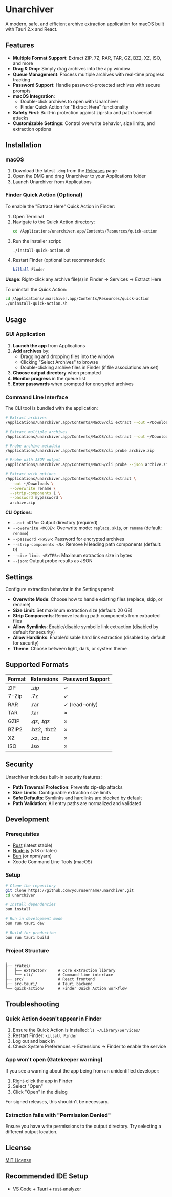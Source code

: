 # Unarchiver

A modern, safe, and efficient archive extraction application for macOS built with Tauri 2.x and React.

## Features

- **Multiple Format Support**: Extract ZIP, 7Z, RAR, TAR, GZ, BZ2, XZ, ISO, and more
- **Drag & Drop**: Simply drag archives into the app window
- **Queue Management**: Process multiple archives with real-time progress tracking
- **Password Support**: Handle password-protected archives with secure prompts
- **macOS Integration**: 
  - Double-click archives to open with Unarchiver
  - Finder Quick Action for "Extract Here" functionality
- **Safety First**: Built-in protection against zip-slip and path traversal attacks
- **Customizable Settings**: Control overwrite behavior, size limits, and extraction options

## Installation

### macOS

1. Download the latest `.dmg` from the [Releases](https://github.com/yourusername/unarchiver/releases) page
2. Open the DMG and drag Unarchiver to your Applications folder
3. Launch Unarchiver from Applications

### Finder Quick Action (Optional)

To enable the "Extract Here" Quick Action in Finder:

1. Open Terminal
2. Navigate to the Quick Action directory:
   ```bash
   cd /Applications/unarchiver.app/Contents/Resources/quick-action
   ```
3. Run the installer script:
   ```bash
   ./install-quick-action.sh
   ```
4. Restart Finder (optional but recommended):
   ```bash
   killall Finder
   ```

**Usage**: Right-click any archive file(s) in Finder → Services → Extract Here

To uninstall the Quick Action:
```bash
cd /Applications/unarchiver.app/Contents/Resources/quick-action
./uninstall-quick-action.sh
```

## Usage

### GUI Application

1. **Launch the app** from Applications
2. **Add archives** by:
   - Dragging and dropping files into the window
   - Clicking "Select Archives" to browse
   - Double-clicking archive files in Finder (if file associations are set)
3. **Choose output directory** when prompted
4. **Monitor progress** in the queue list
5. **Enter passwords** when prompted for encrypted archives

### Command Line Interface

The CLI tool is bundled with the application:

```bash
# Extract archives
/Applications/unarchiver.app/Contents/MacOS/cli extract --out ~/Downloads archive.zip

# Extract multiple archives
/Applications/unarchiver.app/Contents/MacOS/cli extract --out ~/Downloads file1.zip file2.7z

# Probe archive metadata
/Applications/unarchiver.app/Contents/MacOS/cli probe archive.zip

# Probe with JSON output
/Applications/unarchiver.app/Contents/MacOS/cli probe --json archive.zip

# Extract with options
/Applications/unarchiver.app/Contents/MacOS/cli extract \
  --out ~/Downloads \
  --overwrite rename \
  --strip-components 1 \
  --password mypassword \
  archive.zip
```

**CLI Options**:
- `--out <DIR>`: Output directory (required)
- `--overwrite <MODE>`: Overwrite mode: `replace`, `skip`, or `rename` (default: `rename`)
- `--password <PASS>`: Password for encrypted archives
- `--strip-components <N>`: Remove N leading path components (default: 0)
- `--size-limit <BYTES>`: Maximum extraction size in bytes
- `--json`: Output probe results as JSON

## Settings

Configure extraction behavior in the Settings panel:

- **Overwrite Mode**: Choose how to handle existing files (replace, skip, or rename)
- **Size Limit**: Set maximum extraction size (default: 20 GB)
- **Strip Components**: Remove leading path components from extracted files
- **Allow Symlinks**: Enable/disable symbolic link extraction (disabled by default for security)
- **Allow Hardlinks**: Enable/disable hard link extraction (disabled by default for security)
- **Theme**: Choose between light, dark, or system theme

## Supported Formats

| Format | Extensions | Password Support |
|--------|-----------|------------------|
| ZIP | .zip | ✓ |
| 7-Zip | .7z | ✓ |
| RAR | .rar | ✓ (read-only) |
| TAR | .tar | ✗ |
| GZIP | .gz, .tgz | ✗ |
| BZIP2 | .bz2, .tbz2 | ✗ |
| XZ | .xz, .txz | ✗ |
| ISO | .iso | ✗ |

## Security

Unarchiver includes built-in security features:

- **Path Traversal Protection**: Prevents zip-slip attacks
- **Size Limits**: Configurable extraction size limits
- **Safe Defaults**: Symlinks and hardlinks are blocked by default
- **Path Validation**: All entry paths are normalized and validated

## Development

### Prerequisites

- [Rust](https://www.rust-lang.org/) (latest stable)
- [Node.js](https://nodejs.org/) (v18 or later)
- [Bun](https://bun.sh/) (or npm/yarn)
- Xcode Command Line Tools (macOS)

### Setup

```bash
# Clone the repository
git clone https://github.com/yourusername/unarchiver.git
cd unarchiver

# Install dependencies
bun install

# Run in development mode
bun run tauri dev

# Build for production
bun run tauri build
```

### Project Structure

```
.
├── crates/
│   ├── extractor/     # Core extraction library
│   └── cli/           # Command-line interface
├── src/               # React frontend
├── src-tauri/         # Tauri backend
└── quick-action/      # Finder Quick Action workflow
```

## Troubleshooting

### Quick Action doesn't appear in Finder

1. Ensure the Quick Action is installed: `ls ~/Library/Services/`
2. Restart Finder: `killall Finder`
3. Log out and back in
4. Check System Preferences → Extensions → Finder to enable the service

### App won't open (Gatekeeper warning)

If you see a warning about the app being from an unidentified developer:
1. Right-click the app in Finder
2. Select "Open"
3. Click "Open" in the dialog

For signed releases, this shouldn't be necessary.

### Extraction fails with "Permission Denied"

Ensure you have write permissions to the output directory. Try selecting a different output location.

## License

[MIT License](LICENSE)

## Recommended IDE Setup

- [VS Code](https://code.visualstudio.com/) + [Tauri](https://marketplace.visualstudio.com/items?itemName=tauri-apps.tauri-vscode) + [rust-analyzer](https://marketplace.visualstudio.com/items?itemName=rust-lang.rust-analyzer)

